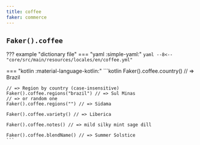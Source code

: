 ```yaml
---
title: coffee
faker: commerce
---
```


## `Faker().coffee`

??? example "dictionary file"
    === "yaml :simple-yaml:"
        ```yaml
        --8<-- "core/src/main/resources/locales/en/coffee.yml"
        ```

=== "kotlin :material-language-kotlin:"
    ```kotlin
    Faker().coffee.country() // => Brazil

    // => Region by country (case-insensitive)
    Faker().coffee.regions("brazil") // => Sul Minas
    // => or random one
    Faker().coffee.regions("") // => Sidama

    Faker().coffee.variety() // => Liberica

    Faker().coffee.notes() // => mild silky mint sage dill

    Faker().coffee.blendName() // => Summer Solstice
    ```
